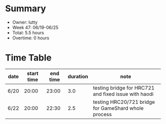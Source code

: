 # Summary

* Owner: lutty
* Week 47: 06/19-06/25
* Total: 5.5 hours
* Overtime: 0 hours

# Time Table

| date | start time | end time | duration | note                                                 |
|------|------------|----------|----------|------------------------------------------------------|
| 6/20 | 20:00      | 23:00    | 3.0      | testing bridge for HRC721 and fixed issue with haodi |
| 6/22 | 20:00      | 22:30    | 2.5      | testing HRC20/721 bridge for GameShard whole process |